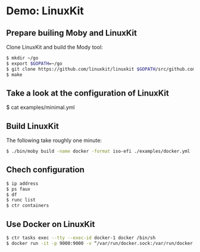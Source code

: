 # Demo: LinuxKit

## Prepare builing Moby and LinuxKit

Clone LinuxKit and build the Mody tool:

```bash
$ mkdir ~/go
$ export $GOPATH=~/go
$ git clone https://github.com/linuxkit/linuxkit $GOPATH/src/github.com/linuxkit/linuxkit
$ make
```

## Take a look at the configuration of LinuxKit

$ cat examples/minimal.yml

## Build LinuxKit

The following take roughly one minute:

```bash
$ ./bin/moby build -name docker -format iso-efi ./examples/docker.yml
```

## Chech configuration

```bash
$ ip address
$ ps faux
$ df
$ runc list
$ ctr containers
```

## Use Docker on LinuxKit

```bash
$ ctr tasks exec --tty --exec-id docker-1 docker /bin/sh
$ docker run -it -p 9000:9000 -v “/var/run/docker.sock:/var/run/docker.sock” portainer/portainer --no-auth
```